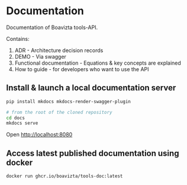 # Documentation

Documentation of Boavizta tools-API.

Contains:

1) ADR - Architecture decision records
2) DEMO - Via swagger
3) Functional documentation - Equations & key concepts are explained
4) How to guide - for developers who want to use the API

## Install & launch a local documentation server

```bash
pip install mkdocs mkdocs-render-swagger-plugin
```

```bash
# from the root of the cloned repository
cd docs
mkdocs serve
```

Open <http://localhost:8080>

## Access latest published documentation using docker

```bash
docker run ghcr.io/boavizta/tools-doc:latest
```
